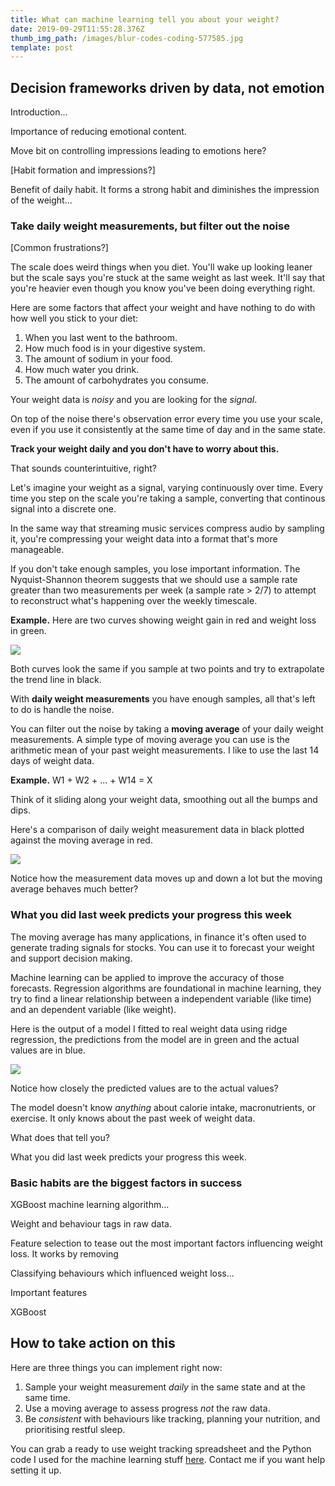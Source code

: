 ```yaml
---
title: What can machine learning tell you about your weight?
date: 2019-09-29T11:55:28.376Z
thumb_img_path: /images/blur-codes-coding-577585.jpg
template: post
---
```

## Decision frameworks driven by data, not emotion

Introduction...

Importance of reducing emotional content.

Move bit on controlling impressions leading to emotions here?

\[Habit formation and impressions?]

Benefit of daily habit. It forms a strong habit and diminishes the impression of the weight...

### Take daily weight measurements, but filter out the noise

\[Common frustrations?]

The scale does weird things when you diet. You'll wake up looking leaner but the scale says you're stuck at the same weight as last week. It'll say that you're heavier even though you know you've been doing everything right.

Here are some factors that affect your weight and have nothing to do with how well you stick to your diet:

1. When you last went to the bathroom.
2. How much food is in your digestive system.
3. The amount of sodium in your food.
4. How much water you drink.
5. The amount of carbohydrates you consume.

Your weight data is _noisy_ and you are looking for the _signal_.

On top of the noise there's observation error every time you use your scale, even if you use it consistently at the same time of day and in the same state.

**Track your weight daily and you don't have to worry about this.**

That sounds counterintuitive, right?

Let's imagine your weight as a signal, varying continuously over time. Every time you step on the scale you're taking a sample, converting that continous signal into a discrete one.

In the same way that streaming music services compress audio by sampling it, you're compressing your weight data into a format that's more manageable.

If you don't take enough samples, you lose important information. The Nyquist-Shannon theorem suggests that we should use a sample rate greater than two measurements per week (a sample rate > 2/7) to attempt to reconstruct what's happening over the weekly timescale.

**Example.** Here are two curves showing weight gain in red and weight loss in green.

![](/images/untitled-design-3.png)

Both curves look the same if you sample at two points and try to extrapolate the trend line in black.

With **daily weight measurements** you have enough samples, all that's left to do is handle the noise.

You can filter out the noise by taking a **moving average** of your daily weight measurements. A simple type of moving average you can use is the arithmetic mean of your past weight measurements. I like to use the last 14 days of weight data.

**Example.** W1 + W2 + ... + W14 = X 

Think of it sliding along your weight data, smoothing out all the bumps and dips.

Here's a comparison of daily weight measurement data in black plotted against the moving average in red.

![](/images/ma.png)

Notice how the measurement data moves up and down a lot but the moving average behaves much better?

### What you did last week predicts your progress this week

The moving average has many applications, in finance it's often used to generate trading signals for stocks. You can use it to forecast your weight and support decision making.

Machine learning can be applied to improve the accuracy of those forecasts. Regression algorithms are foundational in machine learning, they try to find a linear relationship between a independent variable (like time) and an dependent variable (like weight).

Here is the output of a model I fitted to real weight data using ridge regression, the predictions from the model are in green and the actual values are in blue.

![](/images/model.png)

Notice how closely the predicted values are to the actual values?

The model doesn't know _anything_ about calorie intake, macronutrients, or exercise. It only knows about the past week of weight data.

What does that tell you?

What you did last week predicts your progress this week.



### Basic habits are the biggest factors in success



XGBoost machine learning algorithm...

Weight and behaviour tags in raw data.

Feature selection to tease out the most important factors influencing weight loss. It works by removing 

Classifying behaviours which influenced weight loss...

Important features

XGBoost

## How to take action on this

Here are three things you can implement right now:

1. Sample your weight measurement _daily_ in the same state and at the same time.
2. Use a moving average to assess progress _not_ the raw data.
3. Be _consistent_ with behaviours like tracking, planning your nutrition, and prioritising restful sleep.

You can grab a ready to use weight tracking spreadsheet and the Python code I used for the machine learning stuff [here](https://drive.google.com/open?id=1pTS0x-9m8XKafIuUMQi7fvN1gglt9jLY). Contact me if you want help setting it up.
